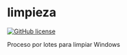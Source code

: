 # limpieza

[![GitHub license](https://sinfallas.files.wordpress.com/2016/02/gpl.png)](https://github.com/sinfallas/limpieza/blob/master/LICENSE)

Proceso por lotes para limpiar Windows
